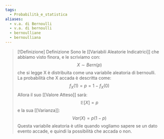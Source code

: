 ```yaml
---
tags:
  - Probabilità_e_statistica
aliases:
  - v.a. di Bernoulli
  - v.a. di bernoulli
  - bernoulliane
  - bernoulliana
---
```


>[!Definizione]  Definizione
>Sono le [[Variabili Aleatorie Indicatrici]] che abbiamo visto finora, e le scriviamo con:
>$$X\sim Bern(p)$$
>che si legge X è distribuita come una variabile aleatoria di bernoulli.
>La probabilità che X accada è descritta come:
>$$f_{X}(1)=p=1-f_{X}(0)$$
>Allora il suo [[Valore Atteso]] sarà:
>$$\mathbb{E}[X]=p$$
>e la sua [[Varianza]]:
>$$Var(X)=p(1-p)$$
>Questa variabile aleatoria è utile quando vogliamo sapere se un dato evento accade, e quindi la possibilità che accada o non.